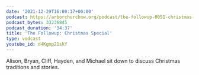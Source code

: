 ```yaml
---
date: '2021-12-29T16:00:17+00:00'
podcast: https://arborchurchnw.org/podcast/the-followup-0051-christmas-special.mp3
podcast_bytes: 33236845
podcast_duration: '34:37'
title: 'The Followup: Christmas Special'
type: vodcast
youtube_id: d4Kgmp21skY
---
```


Alison, Bryan, Cliff, Hayden, and Michael sit down to discuss Christmas traditions and stories.